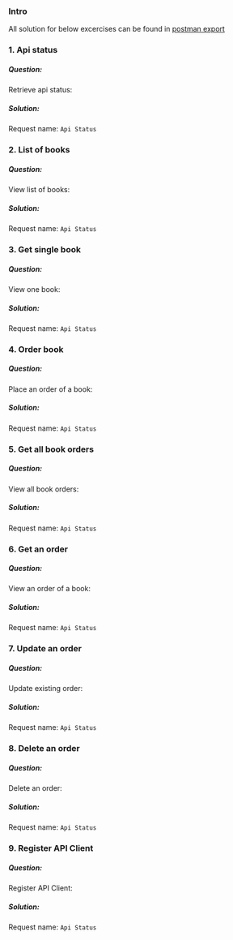 ### Intro

All solution for below excercises can be found in [postman export](SimpleBookAPI.postman_collection.json)

### 1. Api status

##### Question:

Retrieve api status:

##### Solution:

Request name: `Api Status`

### 2. List of books

##### Question:

View list of books:

##### Solution:

Request name: `Api Status`

### 3. Get single book

##### Question:

View one book:

##### Solution:

Request name: `Api Status`

### 4. Order book

##### Question:

Place an order of a book:

##### Solution:

Request name: `Api Status`

### 5. Get all book orders

##### Question:

View all book orders:

##### Solution:

Request name: `Api Status`

### 6. Get an order

##### Question:

View an order of a book:

##### Solution:

Request name: `Api Status`

### 7. Update an order

##### Question:

Update existing order:

##### Solution:

Request name: `Api Status`

### 8. Delete an order

##### Question:

Delete an order:

##### Solution:

Request name: `Api Status`

### 9. Register API Client

##### Question:

Register API Client:

##### Solution:

Request name: `Api Status`